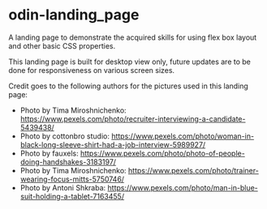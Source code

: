# odin-landing_page
A landing page to demonstrate the acquired skills for using flex box layout and other basic CSS properties.

This landing page is built for desktop view only, future updates are to be done for responsiveness on various screen sizes.

Credit goes to the following authors for the pictures used in this landing page:

- Photo by Tima Miroshnichenko: https://www.pexels.com/photo/recruiter-interviewing-a-candidate-5439438/
- Photo by cottonbro studio: https://www.pexels.com/photo/woman-in-black-long-sleeve-shirt-had-a-job-interview-5989927/
- Photo by fauxels: https://www.pexels.com/photo/photo-of-people-doing-handshakes-3183197/
- Photo by Tima Miroshnichenko: https://www.pexels.com/photo/trainer-wearing-focus-mitts-5750746/
- Photo by Antoni Shkraba: https://www.pexels.com/photo/man-in-blue-suit-holding-a-tablet-7163455/